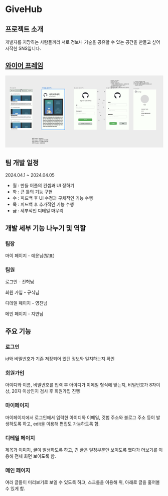 # GiveHub 

## 프로젝트 소개
개발자를 지망하는 사람들끼리 서로 정보나 기술을 공유할 수 있는 공간을 만들고 싶어 시작한 SNS입니다.

## [와이어 프레임](https://www.figma.com/file/nxf6DFbuY640mcBQaKXQvu/4%EC%A1%B0?type=design&node-id=0-1&mode=design&t=2sPlm6j2TYyjvAPR-0)

![와이어 프레임](https://github.com/JYeyun/NBC_GiveHub/blob/develop/%EC%8A%A4%ED%81%AC%EB%A6%B0%EC%83%B7%202024-04-04%20150542.png)

## 팀 개발 일정
2024.04.1 ~ 2024.04.05

+ 월 : 만들 어플의 컨셉과 UI 정하기
+ 화 : 큰 틀의 기능 구현
+ 수 : 피드백 후 UI 수정과 구체적인 기능 수행
+ 목 : 피드백 후 추가적인 기능 수행
+ 금 : 세부적인 디테일 마무리


## 개발 세부 기능 나누기 및 역할

### 팀장

마이 페이지 - 예윤님(발표)

### 팀원

로그인  - 진혁님

회원 가입 - 규식님

디테일 페이지 - 영진님

메인 페이지 - 지연님



## 주요 기능

### 로그인 
id와 비밀번호가 기존 저장되어 있던 정보와 일치하는지 확인

### 회원가입
아이디와 이름, 비밀번호를 입력 후 아이디가 이메일 형식에 맞는지, 비밀번호가 8자이상, 20자 이상인지 검사 후 회원가입 진행

### 마이페이지
마이페이지에서 로그인에서 입력한 아이디와 이메일, 깃헙 주소와 블로그 주소 등이 발생하도록 하고, edit을 이용해 편집도 가능하도록 함.

### 디테일 페이지
제목과 이미지, 글이 발생하도록 하고, 긴 글은 일정부분만 보이도록 했다가 더보기를 이용해 전체 화면 보이도록 함. 

### 메인 페이지
여러 글들이 미리보기로 보일 수 있도록 하고, 스크롤을 이용해 위, 아래로 글을 훑어볼 수 있게 함.

